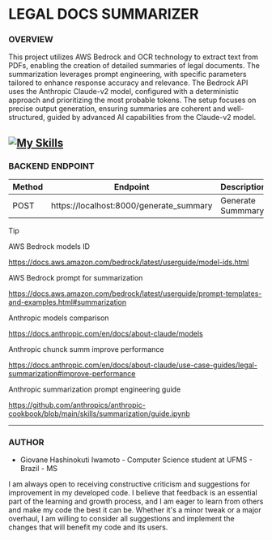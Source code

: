 # LEGAL DOCS SUMMARIZER

### **OVERVIEW**

This project utilizes AWS Bedrock and OCR technology to extract text from PDFs, enabling the creation of detailed summaries of legal documents. The summarization leverages prompt engineering, with specific parameters tailored to enhance response accuracy and relevance. The Bedrock API uses the Anthropic Claude-v2 model, configured with a deterministic approach and prioritizing the most probable tokens. The setup focuses on precise output generation, ensuring summaries are coherent and well-structured, guided by advanced AI capabilities from the Claude-v2 model.

## [![My Skills](https://skillicons.dev/icons?i=aws,py,fastapi,js,html,css&theme=dark)](https://skillicons.dev)

### **BACKEND ENDPOINT**

| Method | Endpoint                                | Description       |
| ------ | --------------------------------------- | ----------------- |
| POST   | https://localhost:8000/generate_summary | Generate Summmary |

> [!TIP]
> AWS Bedrock models ID
>
> https://docs.aws.amazon.com/bedrock/latest/userguide/model-ids.html
>
> AWS Bedrock prompt for summarization
>
> https://docs.aws.amazon.com/bedrock/latest/userguide/prompt-templates-and-examples.html#summarization
>
> Anthropic models comparison
>
> https://docs.anthropic.com/en/docs/about-claude/models
>
> Anthropic chunck summ improve performance
>
> https://docs.anthropic.com/en/docs/about-claude/use-case-guides/legal-summarization#improve-performance
>
> Anthropic summarization prompt engineering guide
>
> https://github.com/anthropics/anthropic-cookbook/blob/main/skills/summarization/guide.ipynb

---

### **AUTHOR**

- Giovane Hashinokuti Iwamoto - Computer Science student at UFMS - Brazil - MS

I am always open to receiving constructive criticism and suggestions for improvement in my developed code. I believe that feedback is an essential part of the learning and growth process, and I am eager to learn from others and make my code the best it can be. Whether it's a minor tweak or a major overhaul, I am willing to consider all suggestions and implement the changes that will benefit my code and its users.

